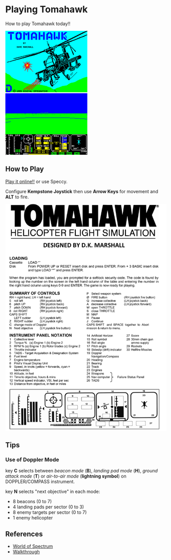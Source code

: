 # Playing Tomahawk
How to play Tomahawk today!!

![Loading Screen](games/tomahawk/references/tomahawk-loading.gif)
![In-game Screen](games/tomahawk/references/tomahawk-ingame.gif)

## How to Play

[Play it online!!](http://torinak.com/qaop#!tomahawk) or use Speccy.

Configure **Kempstone Joystick** then use **Arrow Keys** for movement and **ALT** to fire.

![Controls](games/tomahawk/references/Tomahawk_ControlSummary.png)

## Tips

### Use of Doppler Mode 

key **C** selects between *beacon mode* (**B**), *landing pad mode* (**H**),
*ground attack mode* (**T**) or *air-to-air mode* (**lightning symbol**) on DOPPLER/COMPASS instrument.

key **N** selects "next objective" in each mode:
* 8 beacons (0 to 7)
* 4 landing pads per sector (0 to 3)
* 8 enemy targets per sector (0 to 7)
* 1 enemy helicopter


## References
* [World of Spectrum](http://www.worldofspectrum.org/infoseekid.cgi?id=0005317)
* [Walkthrough](https://www.youtube.com/watch?v=k6NhKnL2Llw)
